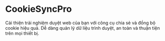 # CookieSyncPro
 Cải thiện trải nghiệm duyệt web của bạn với công cụ chia sẻ và đồng bộ cookie hiệu quả. Dễ dàng quản lý dữ liệu trình duyệt, an toàn và thuận tiện trên mọi thiết bị.

